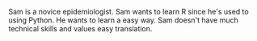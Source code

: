 Sam is a novice epidemiologist. Sam wants to learn R since
he's used to using Python. He wants to learn a easy way. Sam doesn't have much technical skills and values easy translation.